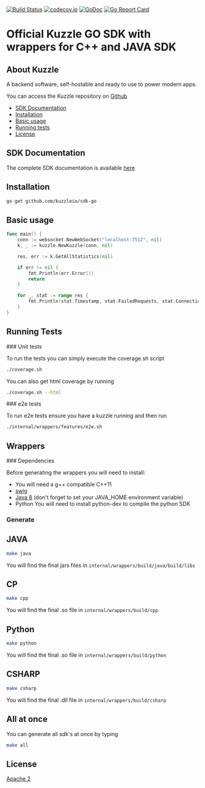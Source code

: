 [![Build Status](https://travis-ci.org/kuzzleio/sdk-go.svg?branch=master)](https://travis-ci.org/kuzzleio/sdk-go) [![codecov.io](http://codecov.io/github/kuzzleio/sdk-php/coverage.svg?branch=master)](http://codecov.io/github/kuzzleio/sdk-go?branch=master) [![GoDoc](https://godoc.org/github.com/kuzzleio/sdk-go?status.svg)](https://godoc.org/github.com/kuzzleio/sdk-go)
[![Go Report Card](https://goreportcard.com/badge/github.com/kuzzleio/sdk-go)](https://goreportcard.com/report/github.com/kuzzleio/sdk-go)

Official Kuzzle GO SDK with wrappers for C++ and JAVA SDK
======

## About Kuzzle

A backend software, self-hostable and ready to use to power modern apps.

You can access the Kuzzle repository on [Github](https://github.com/kuzzleio/kuzzle)

* [SDK Documentation](https://godoc.org/github.com/kuzzleio/sdk-go)
* [Installation](#installation)
* [Basic usage](#basic-usage)
* [Running tests](#tests)
* [License](#license)

## SDK Documentation

The complete SDK documentation is available [here](http://docs.kuzzle.io/sdk-reference/)

## Installation

````sh
go get github.com/kuzzleio/sdk-go
````

## Basic usage

````go
func main() {
    conn := websocket.NewWebSocket("localhost:7512", nil)
    k, _ := kuzzle.NewKuzzle(conn, nil)

    res, err := k.GetAllStatistics(nil)

    if err != nil {
        fmt.Println(err.Error())
        return
    }

    for _, stat := range res {
        fmt.Println(stat.Timestamp, stat.FailedRequests, stat.Connections, stat.CompletedRequests, stat.OngoingRequests)
    }
}


````

## <a name="tests"></a> Running Tests

### Unit tests

To run the tests you can simply execute the coverage.sh script
```sh
./coverage.sh
```

You can also get html coverage by running
```sh
./coverage.sh --html
```
### e2e tests

To run e2e tests ensure you have a kuzzle running and then run
```sh
./internal/wrappers/features/e2e.sh
```

## Wrappers

### Dependencies

Before generating the wrappers you will need to install:

- You will need a g++ compatible C++11
- [swig](www.swig.org)
- [Java 8](http://www.oracle.com/technetwork/java/javase/downloads/jdk8-downloads-2133151.html) (don't forget to set your JAVA_HOME environment variable)
- Python You will need to install python-dev to compile the python SDK

### Generate

## JAVA

```sh
make java
```

You will find the final jars files in `internal/wrappers/build/java/build/libs`

## CP

```sh
make cpp
```
You will find the final .so file in `internal/wrappers/build/cpp`

## Python
```sh
make python
```
You will find the final .so file in `internal/wrappers/build/python`

## CSHARP

```sh
make csharp
```
You will find the final .dll file in `internal/wrappers/build/csharp`

## All at once

You can generate all sdk's at once by typing

```sh
make all
```

## License

[Apache 2](LICENSE.md)
